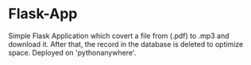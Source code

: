 # Flask-App
Simple Flask Application which covert a file from (.pdf) to .mp3 and download it. After that, the record in the database is deleted to optimize space. Deployed on 'pythonanywhere'. 
